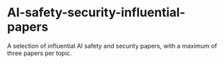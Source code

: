 # AI-safety-security-influential-papers
A selection of influential AI safety and security papers, with a maximum of three papers per topic.
